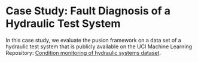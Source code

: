 
# Case Study: Fault Diagnosis of a Hydraulic Test System

In this case study, we evaluate the pusion framework on a data set of a hydraulic test system that is publicly available on the UCI Machine Learning Repository:
[Condition monitoring of hydraulic systems dataset](https://archive.ics.uci.edu/ml/datasets/Condition+monitoring+of+hydraulic+systems).



